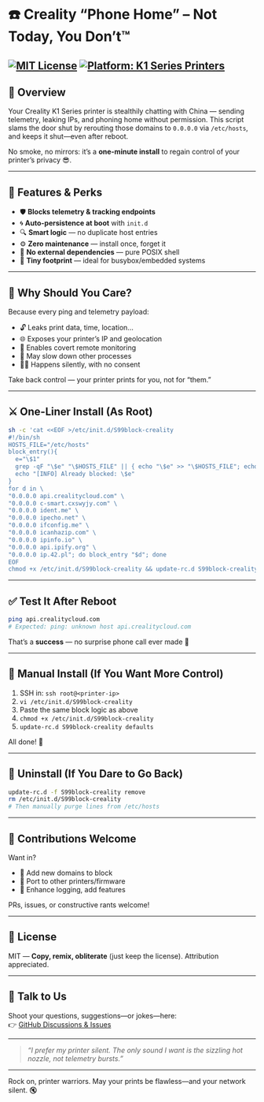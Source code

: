 # ☎️ Creality “Phone Home” – Not Today, You Don’t™

[![MIT License](https://img.shields.io/badge/license-MIT-blue.svg)](LICENSE)
[![Platform: K1 Series Printers](https://img.shields.io/badge/platform-K1_Series--BusyBox-lightgrey.svg)](https://github.com/EonPrintCrafter/Creality-phone-home-Not-today-you-dont)
---

## 🧭 Overview

Your Creality K1 Series printer is stealthily chatting with China — sending telemetry, leaking IPs, and phoning home without permission. This script slams the door shut by rerouting those domains to `0.0.0.0` via `/etc/hosts`, and keeps it shut—even after reboot.

No smoke, no mirrors: it’s a **one-minute install** to regain control of your printer’s privacy 😎.

---

## 🚀 Features & Perks

- 🛡️ **Blocks telemetry & tracking endpoints**  
- 🌀 **Auto-persistence at boot** with `init.d`  
- 🔍 **Smart logic** — no duplicate host entries  
- ⚙️ **Zero maintenance** — install once, forget it  
- 🧰 **No external dependencies** — pure POSIX shell  
- 💾 **Tiny footprint** — ideal for busybox/embedded systems  

---

## 🤔 Why Should You Care?

Because every ping and telemetry payload:

- 🔓 Leaks print data, time, location…  
- 🌐 Exposes your printer’s IP and geolocation  
- 📡 Enables covert remote monitoring  
- 🐢 May slow down other processes  
- 🤷‍♂️ Happens silently, with no consent  

Take back control — your printer prints for you, not for “them.”

---

## ⚔️ One-Liner Install (As Root)

```sh
sh -c 'cat <<EOF >/etc/init.d/S99block-creality
#!/bin/sh
HOSTS_FILE="/etc/hosts"
block_entry(){
  e="\$1"
  grep -qF "\$e" "\$HOSTS_FILE" || { echo "\$e" >> "\$HOSTS_FILE"; echo "[INFO] Added block entry: \$e"; return; }
  echo "[INFO] Already blocked: \$e"
}
for d in \
"0.0.0.0 api.crealitycloud.com" \
"0.0.0.0 c-smart.cxswyjy.com" \
"0.0.0.0 ident.me" \
"0.0.0.0 ipecho.net" \
"0.0.0.0 ifconfig.me" \
"0.0.0.0 icanhazip.com" \
"0.0.0.0 ipinfo.io" \
"0.0.0.0 api.ipify.org" \
"0.0.0.0 ip.42.pl"; do block_entry "$d"; done
EOF
chmod +x /etc/init.d/S99block-creality && update-rc.d S99block-creality defaults'
```

---

## ✅ Test It After Reboot

```sh
ping api.crealitycloud.com
# Expected: ping: unknown host api.crealitycloud.com
```

That’s a **success** — no surprise phone call ever made 🙂

---

## 🧰 Manual Install (If You Want More Control)

1. SSH in: `ssh root@<printer-ip>`
2. `vi /etc/init.d/S99block-creality`
3. Paste the same block logic as above
4. `chmod +x /etc/init.d/S99block-creality`
5. `update-rc.d S99block-creality defaults`

All done! 🎉

---

## 🧹 Uninstall (If You Dare to Go Back)

```sh
update-rc.d -f S99block-creality remove
rm /etc/init.d/S99block-creality
# Then manually purge lines from /etc/hosts
```

---

## 📝 Contributions Welcome

Want in?

- 🚀 Add new domains to block  
- 🧩 Port to other printers/firmware  
- 🐞 Enhance logging, add features  

PRs, issues, or constructive rants welcome!

---

## 📜 License

MIT — **Copy, remix, obliterate** (just keep the license). Attribution appreciated.

---

## 💬 Talk to Us

Shoot your questions, suggestions—or jokes—here:  
👉 [GitHub Discussions & Issues](https://github.com/EonPrintCrafter/Creality-phone-home-Not-today-you-dont/issues)

---

> *“I prefer my printer silent. The only sound I want is the sizzling hot nozzle, not telemetry bursts.”*

---

Rock on, printer warriors. May your prints be flawless—and your network silent. 🔇

